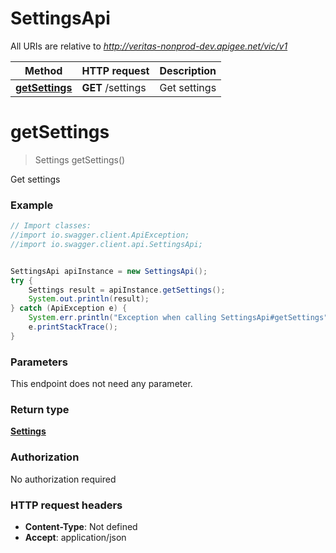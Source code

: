 # SettingsApi

All URIs are relative to *http://veritas-nonprod-dev.apigee.net/vic/v1*

Method | HTTP request | Description
------------- | ------------- | -------------
[**getSettings**](SettingsApi.md#getSettings) | **GET** /settings | Get settings


<a name="getSettings"></a>
# **getSettings**
> Settings getSettings()

Get settings



### Example
```java
// Import classes:
//import io.swagger.client.ApiException;
//import io.swagger.client.api.SettingsApi;


SettingsApi apiInstance = new SettingsApi();
try {
    Settings result = apiInstance.getSettings();
    System.out.println(result);
} catch (ApiException e) {
    System.err.println("Exception when calling SettingsApi#getSettings");
    e.printStackTrace();
}
```

### Parameters
This endpoint does not need any parameter.

### Return type

[**Settings**](Settings.md)

### Authorization

No authorization required

### HTTP request headers

 - **Content-Type**: Not defined
 - **Accept**: application/json

